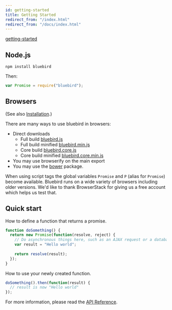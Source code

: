 ```yaml
---
id: getting-started
title: Getting Started
redirect_from: "/index.html"
redirect_from: "/docs/index.html"
---
```


[getting-started](unfinished-article)

## Node.js

    npm install bluebird

Then:

```js
var Promise = require("bluebird");
```

## Browsers

(See also [Installation](install.html).)

There are many ways to use bluebird in browsers:

- Direct downloads
    - Full build [bluebird.js](https://cdn.jsdelivr.net/bluebird/latest/bluebird.js)
    - Full build minified [bluebird.min.js](https://cdn.jsdelivr.net/bluebird/latest/bluebird.min.js)
    - Core build [bluebird.core.js](https://cdn.jsdelivr.net/bluebird/latest/bluebird.core.js)
    - Core build minified [bluebird.core.min.js](https://cdn.jsdelivr.net/bluebird/latest/bluebird.core.min.js)
- You may use browserify on the main export
- You may use the [bower](http://bower.io) package.

When using script tags the global variables `Promise` and `P` (alias for `Promise`) become available. Bluebird runs on a wide variety of browsers including older versions. We'd like to thank BrowserStack for giving us a free account which helps us test that. 

## Quick start

How to define a function that returns a promise.
```javascript
function doSomething() {
  return new Promise(function(resolve, reject) {
    // Do asynchronous things here, such as an AJAX request or a database look up
    var result = "Hello world";
    
    return resolve(result);
  });
}
```

How to use your newly created function.
```javascript
doSomething().then(function(result) {
  // result is now "Hello world"
});
```

For more information, please read the [API Reference](api-reference.html).

